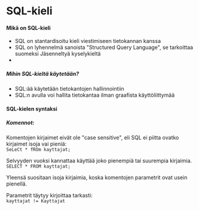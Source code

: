 # SQL-kieli

#### Mikä on SQL-kieli

- SQL on stantardisoitu kieli viestimiseen tietokannan kanssa
- SQL on lyhennelmä sanoista "Structured Query Language", se tarkoittaa suomeksi Jäsenneltyä kyselykieltä
- 

##### Mihin SQL-kieltä käytetään?

- SQL:ää käytetään tietokantojen hallinnointiin
- SQL:n avulla voi hallita tietokantaa ilman graafista käyttöliittymää




#### SQL-kielen syntaksi

##### Komennot:

Komentojen kirjaimet eivät ole "case sensitive", eli SQL ei piitta ovatko kirjaimet isoja vai pieniä:\
`SeLeCt * fROm kayttajat;`

Selvyyden vuoksi kannattaa käyttää joko pienempiä tai suurempia kirjaimia.\
`SELECT * FROM kayttajat;`

Yleensä suositaan isoja kirjaimia, koska komentojen parametrit ovat usein pienellä.


Parametrit täytyy kirjoittaa tarkasti:\
`kayttajat != Kayttajat`

